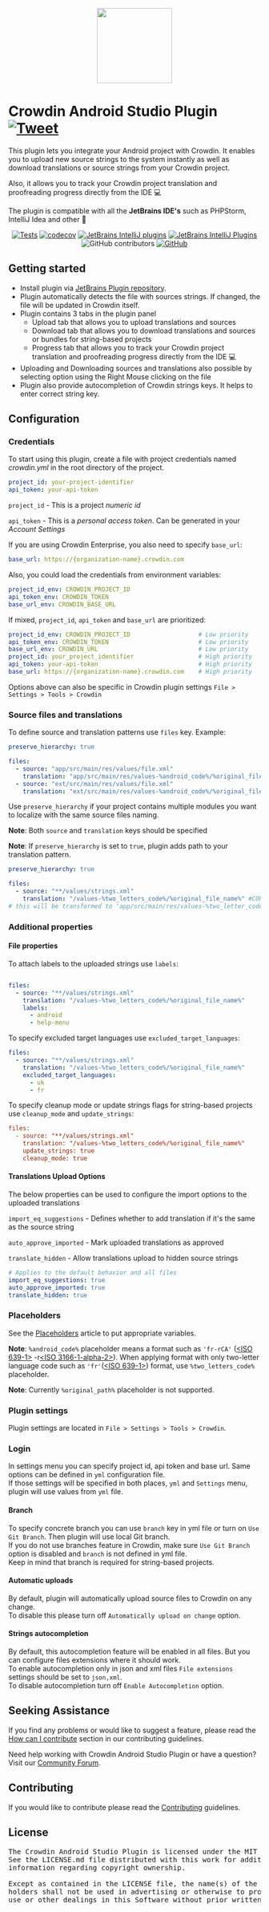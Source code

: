 <p align="center">
  <picture>
    <source media="(prefers-color-scheme: dark)" srcset="https://support.crowdin.com/assets/logos/symbol/png/crowdin-symbol-cWhite.png">
    <source media="(prefers-color-scheme: light)" srcset="https://support.crowdin.com/assets/logos/symbol/png/crowdin-symbol-cDark.png">
    <img width="150" height="150" src="https://support.crowdin.com/assets/logos/symbol/png/crowdin-symbol-cDark.png">
  </picture>
</p>

# Crowdin Android Studio Plugin [![Tweet](https://img.shields.io/twitter/url/http/shields.io.svg?style=social)](https://twitter.com/intent/tweet?url=https%3A%2F%2Fgithub.com%2Fcrowdin%2Fandroid-studio-plugin&text=Manage%20and%20synchronize%20your%20localization%20resources%20with%20Crowdin%20project%20instantly%20from%20IDE)

This plugin lets you integrate your Android project with Crowdin. It enables you to upload new source strings to the system instantly as well as download translations or source strings from your Crowdin project.

Also, it allows you to track your Crowdin project translation and proofreading progress directly from the IDE :computer:

The plugin is compatible with all the **JetBrains IDE's** such as PHPStorm, IntelliJ Idea and other :rocket:

<div align="center">

[![Tests](https://github.com/crowdin/android-studio-plugin/actions/workflows/basic.yml/badge.svg)](https://github.com/crowdin/android-studio-plugin/actions/workflows/basic.yml)
[![codecov](https://codecov.io/gh/crowdin/android-studio-plugin/branch/master/graph/badge.svg)](https://codecov.io/gh/crowdin/android-studio-plugin)
[![JetBrains IntelliJ plugins](https://img.shields.io/jetbrains/plugin/d/9463-crowdin?cacheSeconds=50000)](https://plugins.jetbrains.com/plugin/9463-crowdin)
[![JetBrains IntelliJ Plugins](https://img.shields.io/jetbrains/plugin/r/stars/9463-crowdin?cacheSeconds=50000)](https://plugins.jetbrains.com/plugin/9463-crowdin)
![GitHub contributors](https://img.shields.io/github/contributors/crowdin/android-studio-plugin?logo=github&cacheSeconds=50000)
[![GitHub](https://img.shields.io/github/license/crowdin/android-studio-plugin?cacheSeconds=50000)](https://github.com/crowdin/android-studio-plugin/blob/master/LICENSE)

</div>

## Getting started

* Install plugin via [JetBrains Plugin repository](https://plugins.jetbrains.com/idea/plugin/9463-crowdin).
* Plugin automatically detects the file with sources strings. If changed, the file will be updated in Crowdin itself.
* Plugin contains 3 tabs in the plugin panel
  * Upload tab that allows you to upload translations and sources
  * Download tab that allows you to download translations and sources or bundles for string-based projects
  * Progress tab that allows you to track your Crowdin project translation and proofreading progress directly from the IDE :computer:
* Uploading and Downloading sources and translations also possible by selecting option using the Right Mouse clicking on the file
* Plugin also provide autocompletion of Crowdin strings keys. It helps to enter correct string key.

## Configuration

### Credentials

To start using this plugin, create a file with project credentials named *crowdin.yml* in the root directory of the project.

```yml
project_id: your-project-identifier
api_token: your-api-token
```

`project_id` - This is a project *numeric id*

`api_token` - This is a *personal access token*. Can be generated in your *Account Settings*

If you are using Crowdin Enterprise, you also need to specify `base_url`:

```yml
base_url: https://{organization-name}.crowdin.com
```

Also, you could load the credentials from environment variables:

```yml
project_id_env: CROWDIN_PROJECT_ID
api_token_env: CROWDIN_TOKEN
base_url_env: CROWDIN_BASE_URL
```

If mixed, `project_id`, `api_token` and `base_url` are prioritized:

```yml
project_id_env: CROWDIN_PROJECT_ID                   # Low priority
api_token_env: CROWDIN_TOKEN                         # Low priority
base_url_env: CROWDIN_URL                            # Low priority
project_id: your_project_identifier                  # High priority
api_token: your-api-token                            # High priority
base_url: https://{organization-name}.crowdin.com    # High priority
```

Options above can also be specific in Crowdin plugin settings `File > Settings > Tools > Crowdin`

### Source files and translations

To define source and translation patterns use `files` key. Example:

```yml
preserve_hierarchy: true

files:
  - source: "app/src/main/res/values/file.xml"
    translation: "app/src/main/res/values-%android_code%/%original_file_name%"
  - source: "ext/src/main/res/values/file.xml"
    translation: "ext/src/main/res/values-%android_code%/%original_file_name%"
```

Use `preserve_hierarchy` if your project contains multiple modules you want to localize with the same source files naming.

**Note**: Both `source` and `translation` keys should be specified

**Note**: If `preserve_hierarchy` is set to `true`, plugin adds path to your translation pattern.

```yml
preserve_hierarchy: true

files:
  - source: "**/values/strings.xml"
    translation: "/values-%two_letters_code%/%original_file_name%" #CORRECT
# this will be transformed to 'app/src/main/res/values-%two_letter_code%/%original_file_name%' export pattern for each file
```

### Additional properties

#### File properties

To attach labels to the uploaded strings use `labels`:

```yml

files:
  - source: "**/values/strings.xml"
    translation: "/values-%two_letters_code%/%original_file_name%"
    labels:
      - android
      - help-menu
```

To specify excluded target languages use `excluded_target_languages`:

```yml
files:
  - source: "**/values/strings.xml"
    translation: "/values-%two_letters_code%/%original_file_name%"
    excluded_target_languages:
      - uk
      - fr
```

To specify cleanup mode or update strings flags for string-based projects use `cleanup_mode` and `update_strings`:

```ini
files:
  - source: "**/values/strings.xml"
    translation: "/values-%two_letters_code%/%original_file_name%"
    update_strings: true
    cleanup_mode: true
```

#### Translations Upload Options

The below properties can be used to configure the import options to the uploaded translations

`import_eq_suggestions` - Defines whether to add translation if it's the same as the source string

`auto_approve_imported` - Mark uploaded translations as approved

`translate_hidden` - Allow translations upload to hidden source strings

```yml
# Applies to the default behavior and all files
import_eq_suggestions: true
auto_approve_imported: true
translate_hidden: true
```

### Placeholders

See the [Placeholders](https://support.crowdin.com/configuration-file/#placeholders) article to put appropriate variables.

**Note**: `%android_code%` placeholder means a format such as `'fr-rCA'` ([<ISO 639-1>](http://www.loc.gov/standards/iso639-2/php/code_list.php) -r[<ISO 3166-1-alpha-2>](https://www.iso.org/obp/ui/#iso:pub:PUB500001:en)). When applying format with only two-letter language code such as `'fr'`([<ISO 639-1>](http://www.loc.gov/standards/iso639-2/php/code_list.php)) format, use `%two_letters_code%` placeholder.

**Note**: Currently `%original_path%` placeholder is not supported.

### Plugin settings

Plugin settings are located in `File > Settings > Tools > Crowdin`.

### Login

In settings menu you can specify project id, api token and base url. Same options can be defined in `yml` configuration file.  
If those settings will be specified in both places, `yml` and `Settings` menu, plugin will use values from `yml` file.

#### Branch

To specify concrete branch you can use `branch` key in yml file or turn on `Use Git Branch`.
Then plugin will use local Git branch.  
If you do not use branches feature in Crowdin, make sure `Use Git Branch` option is disabled and `branch` is not defined in yml file.  
Keep in mind that branch is required for string-based projects.

#### Automatic uploads

By default, plugin will automatically upload source files to Crowdin on any change.  
To disable this please turn off `Automatically upload on change` option.

#### Strings autocompletion

By default, this autocompletion feature will be enabled in all files. But you can configure files extensions where it should work.  
To enable autocompletion only in json and xml files `File extensions` settings should be set to `json,xml`.  
To disable autocompletion turn off `Enable Autocompletion` option.

## Seeking Assistance

If you find any problems or would like to suggest a feature, please read the [How can I contribute](/CONTRIBUTING.md#how-can-i-contribute) section in our contributing guidelines.

Need help working with Crowdin Android Studio Plugin or have a question? Visit our [Community Forum](https://community.crowdin.com/).

## Contributing

If you would like to contribute please read the [Contributing](/CONTRIBUTING.md) guidelines.

## License
<pre>
The Crowdin Android Studio Plugin is licensed under the MIT License. 
See the LICENSE.md file distributed with this work for additional 
information regarding copyright ownership.

Except as contained in the LICENSE file, the name(s) of the above copyright
holders shall not be used in advertising or otherwise to promote the sale,
use or other dealings in this Software without prior written authorization.
</pre>
